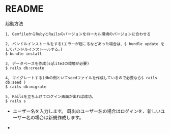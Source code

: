# README

起動方法
```
1, GemfileからRubyとRailsのバージョンをローカル環境のバージョンに合わせる

2, バンドルインストールをする(エラーが起こるなどあった場合は、$ bundle update をしてバンドルインストールする。)
$ bundle install

3, データベースを作成(sqlite3の環境が必要)
$ rails db:create

4, マイグレートする(dbの例といてseedファイルを作成しているので必要なら$ rails db:seed )
$ rails db:migrate

5, Railsを立ち上げてログイン画面が出れば成功。
$ rails s
```

- ユーザー名を入力します。
  既出のユーザー名の場合はログインを、新しいユーザー名の場合は新規作成します。

- 
